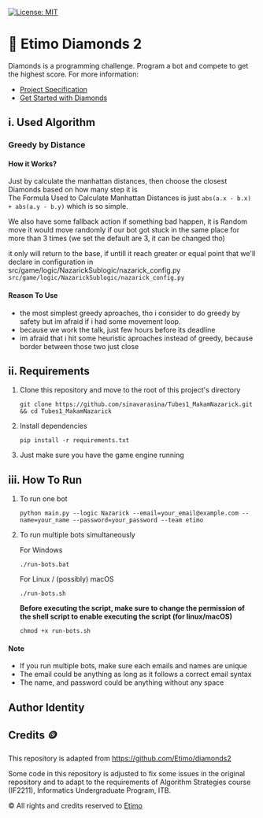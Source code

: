 [![License: MIT](https://img.shields.io/badge/License-MIT-yellow.svg)](https://opensource.org/licenses/MIT)

# 💎 Etimo Diamonds 2

Diamonds is a programming challenge. Program a bot and compete to get the highest score. For more information:

- [Project Specification](https://docs.google.com/document/d/13cbmMVXviyu8eKQ6heqgDzt4JNNMeAZO/edit)
- [Get Started with Diamonds](https://docs.google.com/document/d/1L92Axb89yIkom0b24D350Z1QAr8rujvHof7-kXRAp7c/edit)

## i. Used Algorithm

### Greedy by Distance

#### How it Works?

Just by calculate the manhattan distances, then choose the closest Diamonds based on how many step it is\
The Formula Used to Calculate Manhattan Distances is just
    ```
abs(a.x - b.x) + abs(a.y - b.y)
    ```
 which is so simple.

We also have some fallback action if something bad happen, it is Random move
it would move randomly if our bot got stuck in the same place for more than 3 times (we set the default are 3, it can be changed tho)

it only will return to the base, if untill it reach greater or equal point that we'll declare in configuration in src/game/logic/NazarickSublogic/nazarick_config.py
    ```
src/game/logic/NazarickSublogic/nazarick_config.py
    ```

#### Reason To Use

- the most simplest greedy aproaches, tho i consider to do greedy by safety but im afraid if i had some movement loop.
- because we work the talk, just few hours before its deadline
- im afraid that i hit some heuristic aproaches instead of greedy, because border between those two just close

## ii. Requirements

1. Clone this repository and move to the root of this project's directory

    ```
    git clone https://github.com/sinavarasina/Tubes1_MakamNazarick.git && cd Tubes1_MakamNazarick
    ```

2. Install dependencies

    ```
    pip install -r requirements.txt

3. Just make sure you have the game engine running

## iii. How To Run

1. To run one bot

    ```
    python main.py --logic Nazarick --email=your_email@example.com --name=your_name --password=your_password --team etimo
    ```

2. To run multiple bots simultaneously

    For Windows

    ```
    ./run-bots.bat
    ```

    For Linux / (possibly) macOS

    ```
    ./run-bots.sh
    ```

    <b>Before executing the script, make sure to change the permission of the shell script to enable executing the script (for linux/macOS)</b>

    ```
    chmod +x run-bots.sh
    ```

#### Note

- If you run multiple bots, make sure each emails and names are unique
- The email could be anything as long as it follows a correct email syntax
- The name, and password could be anything without any space

## Author Identity

## Credits 🪙

This repository is adapted from <https://github.com/Etimo/diamonds2>

Some code in this repository is adjusted to fix some issues in the original repository and to adapt to the requirements of Algorithm Strategies course (IF2211), Informatics Undergraduate Program, ITB.

©️ All rights and credits reserved to [Etimo](https://github.com/Etimo)
